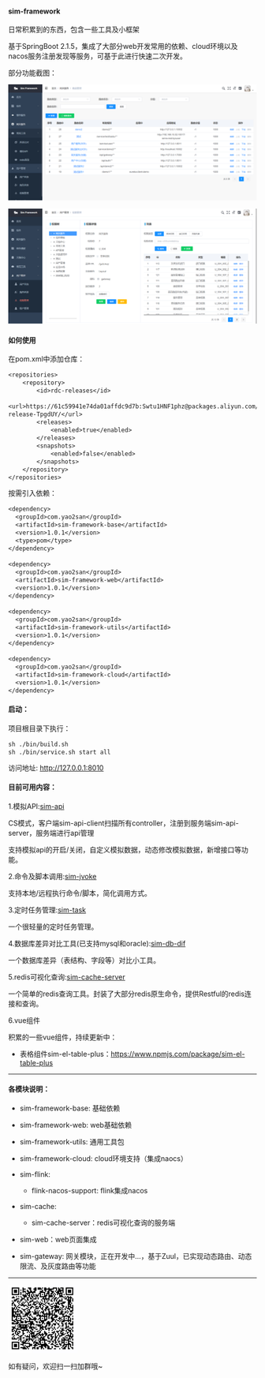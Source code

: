 
#### sim-framework

日常积累到的东西，包含一些工具及小框架

基于SpringBoot 2.1.5，集成了大部分web开发常用的依赖、cloud环境以及nacos服务注册发现等服务，可基于此进行快速二次开发。

部分功能截图：

![输入图片说明](images/1.png.png)

![输入图片说明](images/3.png)

#### 如何使用

在pom.xml中添加仓库：

    <repositories>
        <repository>
            <id>rdc-releases</id>
            <url>https://61c59941e74da01affdc9d7b:Swtu1HNF1phz@packages.aliyun.com/maven/repository/2170823-release-TpgdUY/</url>
            <releases>
                <enabled>true</enabled>
            </releases>
            <snapshots>
                <enabled>false</enabled>
            </snapshots>
        </repository>
    </repositories>


按需引入依赖：

    <dependency>
      <groupId>com.yao2san</groupId>
      <artifactId>sim-framework-base</artifactId>
      <version>1.0.1</version>
      <type>pom</type>
    </dependency>
  
    <dependency>
      <groupId>com.yao2san</groupId>
      <artifactId>sim-framework-web</artifactId>
      <version>1.0.1</version>
    </dependency>

    <dependency>
      <groupId>com.yao2san</groupId>
      <artifactId>sim-framework-utils</artifactId>
      <version>1.0.1</version>
    </dependency>
    
    <dependency>
      <groupId>com.yao2san</groupId>
      <artifactId>sim-framework-cloud</artifactId>
      <version>1.0.1</version>
    </dependency>
    
#### 启动：

项目根目录下执行：
 
    sh ./bin/build.sh
    sh ./bin/service.sh start all
    


访问地址: http://127.0.0.1:8010

#### 目前可用内容：

1.模拟API:<a href="https://gitee.com/xgpxg/sim-framework/tree/master/sim-api">sim-api</a>

CS模式，客户端sim-api-client扫描所有controller，注册到服务端sim-api-server，服务端进行api管理

支持模拟api的开启/关闭，自定义模拟数据，动态修改模拟数据，新增接口等功能。


2.命令及脚本调用:<a href="https://gitee.com/xgpxg/sim-framework/tree/master/sim-jvoke">sim-jvoke</a>

支持本地/远程执行命令/脚本，简化调用方式。

3.定时任务管理:<a href="https://gitee.com/xgpxg/sim-framework/tree/master/sim-task">sim-task</a>

一个很轻量的定时任务管理。

4.数据库差异对比工具(已支持mysql和oracle):<a href="https://gitee.com/xgpxg/sim-framework/tree/master/sim-db-dif">sim-db-dif</a>

一个数据库差异（表结构、字段等）对比小工具。

5.redis可视化查询:<a href="https://gitee.com/xgpxg/sim-framework/tree/sim-framework-20200621/sim-cache/sim-cache-server">sim-cache-server</a>

一个简单的redis查询工具。封装了大部分redis原生命令，提供Restful的redis连接和查询。

6.vue组件

积累的一些vue组件，持续更新中：
    
- 表格组件sim-el-table-plus：https://www.npmjs.com/package/sim-el-table-plus


------

#### 各模块说明：

- sim-framework-base: 基础依赖

- sim-framework-web: web基础依赖

- sim-framework-utils: 通用工具包

- sim-framework-cloud: cloud环境支持（集成naocs）

- sim-flink:

  - flink-nacos-support: flink集成nacos

- sim-cache:

  - sim-cache-server：redis可视化查询的服务端

- sim-web：web页面集成

- sim-gateway: 网关模块，正在开发中...，基于Zuul，已实现动态路由、动态限流、及灰度路由等功能


----- 




![QQ群](images/2.png.png)

如有疑问，欢迎扫一扫加群哦~


